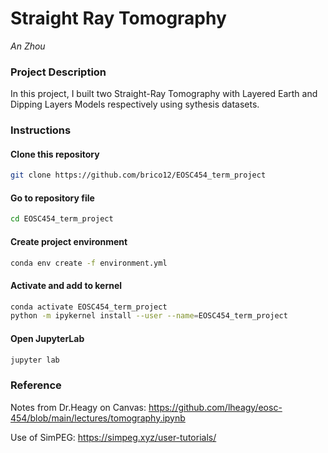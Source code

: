 #  Straight Ray Tomography
_An Zhou_
### Project Description
In this project, I built two Straight-Ray Tomography with Layered Earth and Dipping Layers Models respectively using sythesis datasets. 


### Instructions

#### Clone this repository
```bash
git clone https://github.com/brico12/EOSC454_term_project
```

#### Go to repository file 
```bash
cd EOSC454_term_project
```

#### Create project environment
```bash
conda env create -f environment.yml
```

#### Activate and add to kernel
```bash
conda activate EOSC454_term_project
python -m ipykernel install --user --name=EOSC454_term_project
```

#### Open JupyterLab
```bash
jupyter lab
```

### Reference
Notes from Dr.Heagy on Canvas:
https://github.com/lheagy/eosc-454/blob/main/lectures/tomography.ipynb

Use of SimPEG:
https://simpeg.xyz/user-tutorials/

